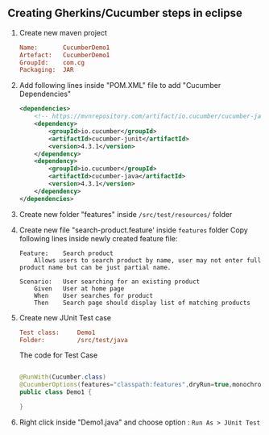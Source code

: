 ## Creating Gherkins/Cucumber steps in eclipse

1.  Create new maven project

    ```ini
    Name:       CucumberDemo1
    Artefact:   CucumberDemo1
    GroupId:    com.cg
    Packaging:  JAR
    ```

2.  Add following lines inside "POM.XML" file to add "Cucumber Dependencies"

    ```XML
    <dependencies>
		<!-- https://mvnrepository.com/artifact/io.cucumber/cucumber-java -->
		<dependency>
			<groupId>io.cucumber</groupId>
			<artifactId>cucumber-junit</artifactId>
			<version>4.3.1</version>
		</dependency>
        <dependency>
			<groupId>io.cucumber</groupId>
			<artifactId>cucumber-java</artifactId>
			<version>4.3.1</version>
		</dependency>
	</dependencies>
    ```
3.  Create new folder "features" inside `/src/test/resources/` folder

4.  Create new file "search-product.feature' inside `features` folder
Copy following lines inside newly created feature file:

    ```
    Feature:    Search product
        Allows users to search product by name, user may not enter full product name but can be just partial name.

    Scenario:   User searching for an existing product
        Given   User at home page 
        When    User searches for product
        Then    Search page should display list of matching products

    ```

5.  Create new JUnit Test case 

    ```ini
    Test class:     Demo1
    Folder:         /src/test/java
    
    ```

    The code for Test Case

    ```java
    
    @RunWith(Cucumber.class)
    @CucumberOptions(features="classpath:features",dryRun=true,monochrome=true)
    public class Demo1 {

    }
    ```

6.  Right click inside "Demo1.java" and choose option : `Run As > JUnit Test`